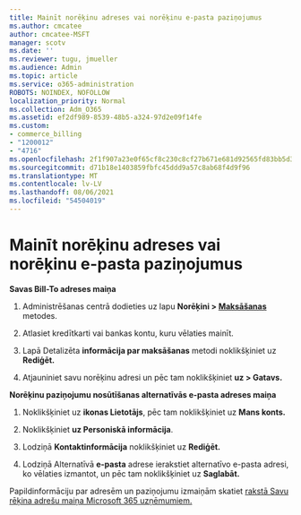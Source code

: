 ```yaml
---
title: Mainīt norēķinu adreses vai norēķinu e-pasta paziņojumus
ms.author: cmcatee
author: cmcatee-MSFT
manager: scotv
ms.date: ''
ms.reviewer: tugu, jmueller
ms.audience: Admin
ms.topic: article
ms.service: o365-administration
ROBOTS: NOINDEX, NOFOLLOW
localization_priority: Normal
ms.collection: Adm_O365
ms.assetid: ef2df989-8539-48b5-a324-97d2e09f14fe
ms.custom:
- commerce_billing
- "1200012"
- "4716"
ms.openlocfilehash: 2f1f907a23e0f65cf8c230c8cf27b671e681d92565fd83bb5d39ebf3c53ab9fd
ms.sourcegitcommit: d71b18e1403859fbfc45ddd9a57c8ab68f4d9f96
ms.translationtype: MT
ms.contentlocale: lv-LV
ms.lasthandoff: 08/06/2021
ms.locfileid: "54504019"
---
```

# <a name="change-billing-address-or-billing-email-notifications"></a>Mainīt norēķinu adreses vai norēķinu e-pasta paziņojumus

**Savas Bill-To adreses maiņa**

1. Administrēšanas centrā dodieties uz lapu **Norēķini > [Maksāšanas](https://go.microsoft.com/fwlink/p/?linkid=2018806)** metodes.

2. Atlasiet kredītkarti vai bankas kontu, kuru vēlaties mainīt.

3. Lapā Detalizēta **informācija par maksāšanas** metodi noklikšķiniet uz **Rediģēt.**

4. Atjauniniet savu norēķinu adresi un pēc tam noklikšķiniet **uz > Gatavs.**

**Norēķinu paziņojumu nosūtīšanas alternatīvās e-pasta adreses maiņa** 

1. Noklikšķiniet uz **ikonas Lietotājs**, pēc tam noklikšķiniet uz **Mans konts.**

2. Noklikšķiniet **uz Personiskā informācija**.

3. Lodziņā **Kontaktinformācija** noklikšķiniet uz **Rediģēt.**

4. Lodziņā Alternatīvā **e-pasta** adrese ierakstiet alternatīvo e-pasta adresi, ko vēlaties izmantot, un pēc tam noklikšķiniet uz **Saglabāt.**

Papildinformāciju par adresēm un paziņojumu izmaiņām skatiet [rakstā Savu rēķina adrešu maiņa Microsoft 365 uzņēmumiem.](/microsoft-365/commerce/billing-and-payments/change-your-billing-addresses)
